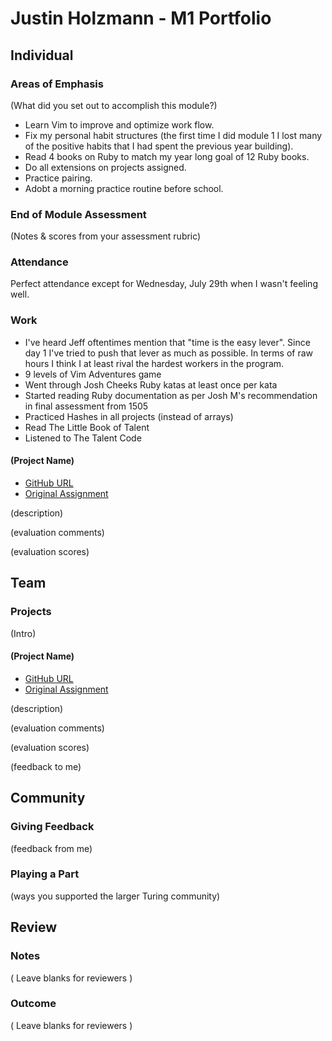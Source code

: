 # Justin Holzmann - M1 Portfolio

## Individual

### Areas of Emphasis

(What did you set out to accomplish this module?)
* Learn Vim to improve and optimize work flow.
* Fix my personal habit structures (the first time I did module 1 I lost many of
the positive habits that I had spent the previous year building).
* Read 4 books on Ruby to match my year long goal of 12 Ruby books.
* Do all extensions on projects assigned.
* Practice pairing.
* Adobt a morning practice routine before school.

### End of Module Assessment

(Notes & scores from your assessment rubric)

### Attendance

Perfect attendance except for Wednesday, July 29th when I wasn't feeling well.

### Work

* I've heard Jeff oftentimes mention that "time is the easy lever". Since day 1
I've tried to push that lever as much as possible. In terms of raw hours I think
I at least rival the hardest workers in the program.
* 9 levels of Vim Adventures game
* Went through Josh Cheeks Ruby katas at least once per kata
* Started reading Ruby documentation as per Josh M's recommendation in final
assessment from 1505
* Practiced Hashes in all projects (instead of arrays)
* Read The Little Book of Talent
* Listened to The Talent Code


#### (Project Name)

* [GitHub URL]()
* [Original Assignment]()

(description)

(evaluation comments)

(evaluation scores)

## Team

### Projects

(Intro)

#### (Project Name)

* [GitHub URL]()
* [Original Assignment]()

(description)

(evaluation comments)

(evaluation scores)

(feedback to me)

## Community

### Giving Feedback

(feedback from me)

### Playing a Part

(ways you supported the larger Turing community)

## Review

### Notes

( Leave blanks for reviewers )

### Outcome

( Leave blanks for reviewers )
